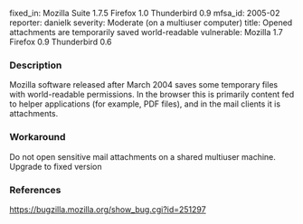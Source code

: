 fixed_in: Mozilla Suite 1.7.5
          Firefox 1.0
          Thunderbird 0.9
mfsa_id: 2005-02
reporter: danielk
severity: Moderate (on a multiuser computer)
title: Opened attachments are temporarily saved world-readable
vulnerable: Mozilla 1.7
            Firefox 0.9
            Thunderbird 0.6

<h3>Description</h3>

<p>Mozilla software released after March 2004 saves some temporary files with
world-readable permissions. In the browser this is primarily
content fed to helper applications (for example, PDF files), and in
the mail clients it is attachments.</p>

<h3>Workaround</h3>

<p>Do not open sensitive mail attachments on a shared multiuser machine.
Upgrade to fixed version</p>

<h3>References</h3>

<p><a href="https://bugzilla.mozilla.org/show_bug.cgi?id=251297">
https://bugzilla.mozilla.org/show_bug.cgi?id=251297</a></p>



